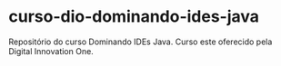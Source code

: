 # curso-dio-dominando-ides-java
Repositório do curso Dominando IDEs Java. Curso este oferecido pela Digital Innovation One.
